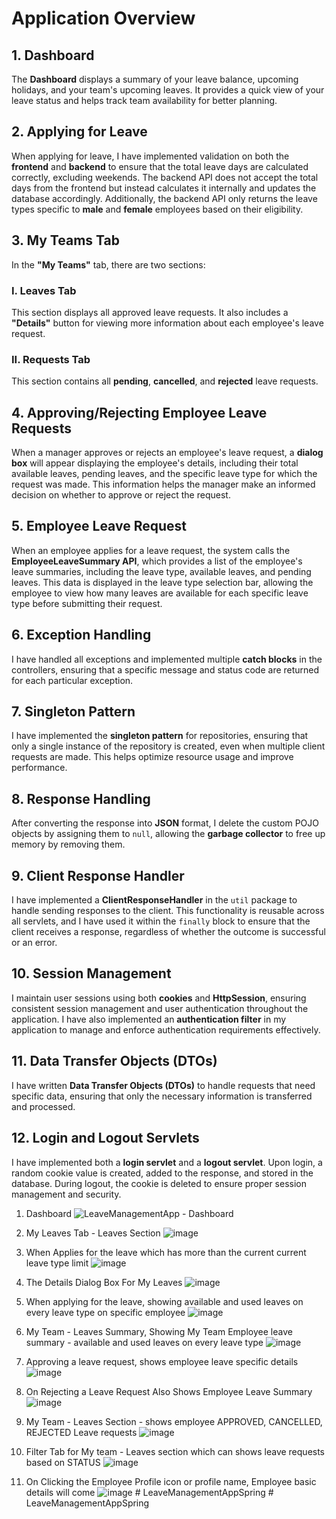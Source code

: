 # Application Overview

## 1. Dashboard
The **Dashboard** displays a summary of your leave balance, upcoming holidays, and your team's upcoming leaves. It provides a quick view of your leave status and helps track team availability for better planning.


## 2. Applying for Leave
When applying for leave, I have implemented validation on both the **frontend** and **backend** to ensure that the total leave days are calculated correctly, excluding weekends. The backend API does not accept the total days from the frontend but instead calculates it internally and updates the database accordingly. Additionally, the backend API only returns the leave types specific to **male** and **female** employees based on their eligibility.

## 3. My Teams Tab
In the **"My Teams"** tab, there are two sections:

### I. Leaves Tab
This section displays all approved leave requests. It also includes a **"Details"** button for viewing more information about each employee's leave request.

### II. Requests Tab
This section contains all **pending**, **cancelled**, and **rejected** leave requests.

## 4. Approving/Rejecting Employee Leave Requests
When a manager approves or rejects an employee's leave request, a **dialog box** will appear displaying the employee's details, including their total available leaves, pending leaves, and the specific leave type for which the request was made. This information helps the manager make an informed decision on whether to approve or reject the request.

## 5. Employee Leave Request
When an employee applies for a leave request, the system calls the **EmployeeLeaveSummary API**, which provides a list of the employee's leave summaries, including the leave type, available leaves, and pending leaves. This data is displayed in the leave type selection bar, allowing the employee to view how many leaves are available for each specific leave type before submitting their request.

## 6. Exception Handling
I have handled all exceptions and implemented multiple **catch blocks** in the controllers, ensuring that a specific message and status code are returned for each particular exception.

## 7. Singleton Pattern
I have implemented the **singleton pattern** for repositories, ensuring that only a single instance of the repository is created, even when multiple client requests are made. This helps optimize resource usage and improve performance.

## 8. Response Handling
After converting the response into **JSON** format, I delete the custom POJO objects by assigning them to `null`, allowing the **garbage collector** to free up memory by removing them.

## 9. Client Response Handler
I have implemented a **ClientResponseHandler** in the `util` package to handle sending responses to the client. This functionality is reusable across all servlets, and I have used it within the `finally` block to ensure that the client receives a response, regardless of whether the outcome is successful or an error.

## 10. Session Management
I maintain user sessions using both **cookies** and **HttpSession**, ensuring consistent session management and user authentication throughout the application. I have also implemented an **authentication filter** in my application to manage and enforce authentication requirements effectively.

## 11. Data Transfer Objects (DTOs)
I have written **Data Transfer Objects (DTOs)** to handle requests that need specific data, ensuring that only the necessary information is transferred and processed.

## 12. Login and Logout Servlets
I have implemented both a **login servlet** and a **logout servlet**. Upon login, a random cookie value is created, added to the response, and stored in the database. During logout, the cookie is deleted to ensure proper session management and security.

 1. Dashboard
![LeaveManagementApp - Dashboard](https://github.com/user-attachments/assets/6bae5fd5-5e07-490c-ac2a-7857fb23b1e3)

 2. My Leaves Tab - Leaves Section
![image](https://github.com/user-attachments/assets/b3d35266-36cb-40e7-808b-5005ab7939aa)

 3. When Applies for the leave which has more than the current current leave type limit
![image](https://github.com/user-attachments/assets/4280e8cc-afb5-4bc5-9b00-276e10d17f20)

4. The Details Dialog Box For My Leaves
![image](https://github.com/user-attachments/assets/ec827ea0-77e0-47d5-a43b-e0a5bb36b7df)

5. When applying for the leave, showing available and used leaves on every leave type on specific employee
![image](https://github.com/user-attachments/assets/ee542942-957e-4dd4-9543-8a373d4fe36e)


6. My Team - Leaves Summary, Showing My Team Employee leave summary - available and used leaves on every leave type
![image](https://github.com/user-attachments/assets/f9d892ee-1e7b-4da9-97af-4fbd92bbf28f)


7. Approving a leave request, shows employee leave specific details
![image](https://github.com/user-attachments/assets/fd4a6e42-9e28-4727-9fbb-e5b4d83f6137)

8. On Rejecting a Leave Request Also Shows Employee Leave Summary 
![image](https://github.com/user-attachments/assets/02f370eb-1a37-4dd4-a3ca-a6d419325309)

9. My Team - Leaves Section - shows employee APPROVED, CANCELLED, REJECTED Leave requests
![image](https://github.com/user-attachments/assets/58430c54-a85d-4cab-a0cd-f5d7a8a9d50f)

10. Filter Tab for My team - Leaves section which can shows leave requests based on STATUS 
![image](https://github.com/user-attachments/assets/4be97fa5-3ee9-40fa-9cdc-0b7f28ab3f21)

11. On Clicking the Employee Profile icon or profile name, Employee basic details will come
![image](https://github.com/user-attachments/assets/192bb816-0ce5-44db-a628-65c8a9274d5b)
#   L e a v e M a n a g e m e n t A p p S p r i n g  
 #   L e a v e M a n a g e m e n t A p p S p r i n g  
 